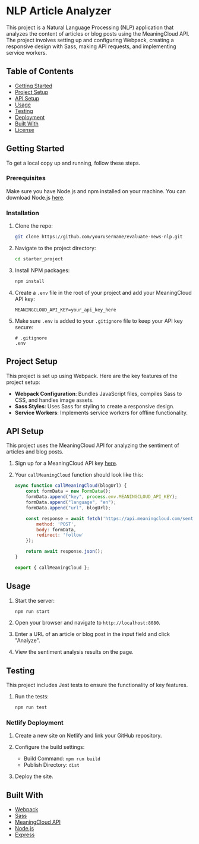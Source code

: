 # NLP Article Analyzer

This project is a Natural Language Processing (NLP) application that analyzes the content of articles or blog posts using the MeaningCloud API. The project involves setting up and configuring Webpack, creating a responsive design with Sass, making API requests, and implementing service workers.

## Table of Contents

- [Getting Started](#getting-started)
- [Project Setup](#project-setup)
- [API Setup](#api-setup)
- [Usage](#usage)
- [Testing](#testing)
- [Deployment](#deployment)
- [Built With](#built-with)
- [License](#license)

## Getting Started

To get a local copy up and running, follow these steps.

### Prerequisites

Make sure you have Node.js and npm installed on your machine. You can download Node.js [here](https://nodejs.org/).

### Installation

1. Clone the repo:
    ```sh
    git clone https://github.com/yourusername/evaluate-news-nlp.git
    ```

2. Navigate to the project directory:
    ```sh
    cd starter_project
    ```

3. Install NPM packages:
    ```sh
    npm install
    ```

4. Create a `.env` file in the root of your project and add your MeaningCloud API key:
    ```
    MEANINGCLOUD_API_KEY=your_api_key_here
    ```

5. Make sure `.env` is added to your `.gitignore` file to keep your API key secure:
    ```
    # .gitignore
    .env
    ```

## Project Setup

This project is set up using Webpack. Here are the key features of the project setup:

- **Webpack Configuration**: Bundles JavaScript files, compiles Sass to CSS, and handles image assets.
- **Sass Styles**: Uses Sass for styling to create a responsive design.
- **Service Workers**: Implements service workers for offline functionality.

## API Setup

This project uses the MeaningCloud API for analyzing the sentiment of articles and blog posts.

1. Sign up for a MeaningCloud API key [here](https://www.meaningcloud.com/developer/sentiment-analysis).

2. Your `callMeaningCloud` function should look like this:
    ```javascript
    async function callMeaningCloud(blogUrl) {
        const formData = new FormData();
        formData.append("key", process.env.MEANINGCLOUD_API_KEY);
        formData.append("language", "en");
        formData.append("url", blogUrl);

        const response = await fetch('https://api.meaningcloud.com/sentiment-2.1', {
            method: 'POST',
            body: formData,
            redirect: 'follow'
        });

        return await response.json();
    }

    export { callMeaningCloud };
    ```

## Usage

1. Start the server:
    ```sh
    npm run start
    ```

2. Open your browser and navigate to `http://localhost:8080`.

3. Enter a URL of an article or blog post in the input field and click "Analyze".

4. View the sentiment analysis results on the page.

## Testing

This project includes Jest tests to ensure the functionality of key features.

1. Run the tests:
    ```sh
    npm run test
    ```


### Netlify Deployment

1. Create a new site on Netlify and link your GitHub repository.

2. Configure the build settings:
    - Build Command: `npm run build`
    - Publish Directory: `dist`

3. Deploy the site.

## Built With

- [Webpack](https://webpack.js.org/)
- [Sass](https://sass-lang.com/)
- [MeaningCloud API](https://www.meaningcloud.com/)
- [Node.js](https://nodejs.org/)
- [Express](https://expressjs.com/)
